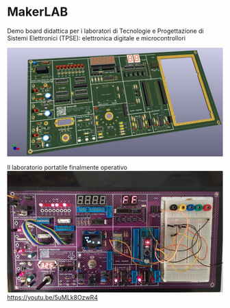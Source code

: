 # MakerLAB
Demo board didattica per i laboratori di Tecnologie e Progettazione di Sistemi Elettronici (TPSE):  elettronica digitale e microcontrollori
 
![This is an image](https://github.com/OfficineEinstein/MakerLAB/blob/main/MakerLAB_r03D-1.jpg)

Il laboratorio portatile finalmente operativo
![This is an image](https://github.com/OfficineEinstein/MakerLAB/blob/main/MakerLAB_800.jpg)
https://youtu.be/5uMLk8OzwR4
